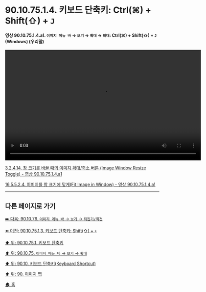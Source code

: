 # 90.10.75.1.4. 키보드 단축키: Ctrl(⌘) + Shift(⇧) + `J`

<a id="90-10-75-01-04-a1"></a>

#### 영상 90.10.75.1.4.a1. `이미지 메뉴 바` → `보기` → `확대` → `확대`: Ctrl(⌘) + Shift(⇧) + `J` (Windows) (우리말)
<video controls="controls" width="640" height="360" src="https://github.com/user-attachments/assets/22eaa549-fa34-434d-9e03-2bd0b3b44e57"></video>

[3.2.4.14. 창 크기를 바꿀 때의 이미지 확대/축소 버튼 (Image Window Resize Toggle) - 영상 90.10.75.1.4.a1](./03-02-04-14-image-window-resize-toggle.md#90-10-75-01-04-a1)

[16.5.5.2.4. 이미지를 창 크기에 맞게(Fit Image in Window) - 영상 90.10.75.1.4.a1](./16-05-05-02-04-fit_image_in_window.md#90-10-75-01-04-a1)

***

## 다른 페이지로 가기

[➡️ 다음: 90.10.76. `이미지 메뉴 바` → `보기` → `뒤집기/회전`](./90-10-76-00-menu_view_flip_n_rotate.md)

[⬅️ 이전: 90.10.75.1.3. 키보드 단축키: Shift(⇧) + `+`](./90-10-75-01-03-zoom_in.md)

[⬆️ 위: 90.10.75.1. 키보드 단축키](./90-10-75-01-00-keyboard_shortcut.md)

[⬆️ 위: 90.10.75. `이미지 메뉴 바` → `보기` → `확대`](./90-10-75-00-menu_view_zoom.md)

[⬆️ 위: 90.10. 키보드 단축키(Keyboard Shortcut)](./90-10-00-keyboard_shortcut.md)

[⬆️ 위: 90. 이미지 맵](./90-00-image-map.md)

[🏠 홈](./00-home.md)